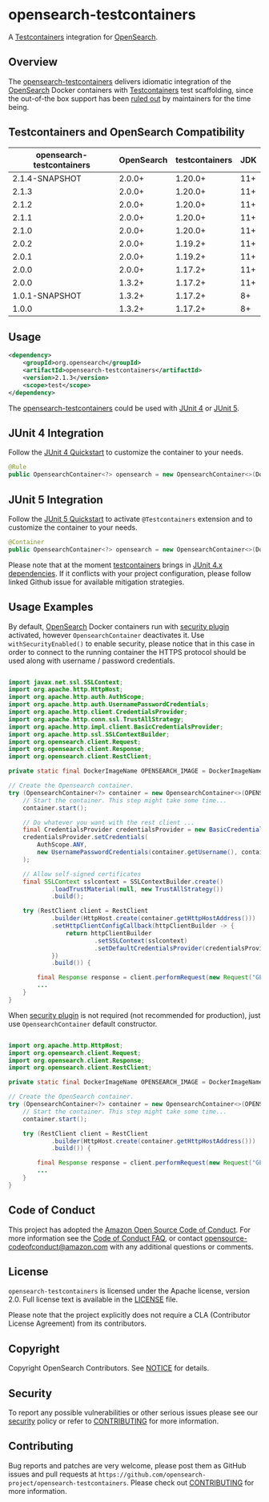 opensearch-testcontainers
======================
A [Testcontainers](https://www.testcontainers.org/) integration for [OpenSearch](https://opensearch.org/).

## Overview

The [opensearch-testcontainers](https://github.com/opensearch-project/opensearch-testcontainers) delivers idiomatic integration of the [OpenSearch](https://opensearch.org/) Docker containers with [Testcontainers](https://www.testcontainers.org/) test scaffolding, since the out-of-the box support has been [ruled out](https://github.com/testcontainers/testcontainers-java/issues/4782) by maintainers for the time being.

## Testcontainers and OpenSearch Compatibility

|opensearch-testcontainers|OpenSearch|testcontainers|JDK|
|---|---|---|---|
|2.1.4-SNAPSHOT|2.0.0+|1.20.0+|11+|
|2.1.3|2.0.0+|1.20.0+|11+|
|2.1.2|2.0.0+|1.20.0+|11+|
|2.1.1|2.0.0+|1.20.0+|11+|
|2.1.0|2.0.0+|1.20.0+|11+|
|2.0.2|2.0.0+|1.19.2+|11+|
|2.0.1|2.0.0+|1.19.2+|11+|
|2.0.0|2.0.0+|1.17.2+|11+|
|2.0.0|1.3.2+|1.17.2+|11+|
|1.0.1-SNAPSHOT|1.3.2+|1.17.2+|8+|
|1.0.0|1.3.2+|1.17.2+|8+|

## Usage

```xml
<dependency>
    <groupId>org.opensearch</groupId>
    <artifactId>opensearch-testcontainers</artifactId>
    <version>2.1.3</version>
    <scope>test</scope>
</dependency>
```

The [opensearch-testcontainers](https://github.com/opensearch-project/opensearch-testcontainers) could be used with [JUnit 4](https://junit.org/junit4/) or [JUnit 5](https://junit.org/junit5/).

## JUnit 4 Integration

Follow the [JUnit 4 Quickstart](https://www.testcontainers.org/quickstart/junit_4_quickstart/) to customize the container to your needs.

```java
@Rule
public OpensearchContainer<?> opensearch = new OpensearchContainer<>(DockerImageName.parse("opensearchproject/opensearch:2.11.0"));

```

## JUnit 5 Integration

Follow the [JUnit 5 Quickstart](https://www.testcontainers.org/quickstart/junit_5_quickstart/) to activate `@Testcontainers` extension and to customize the container to your needs.

```java
@Container
public OpensearchContainer<?> opensearch = new OpensearchContainer<>(DockerImageName.parse("opensearchproject/opensearch:2.11.0"));

```

Please note that at the moment [testcontainers](https://www.testcontainers.org/) brings in [JUnit 4.x dependencies](https://github.com/testcontainers/testcontainers-java/issues/970). If it conflicts with your project configuration, please follow linked Github issue for available mitigation strategies.

## Usage Examples

By default, [OpenSearch](https://opensearch.org/) Docker containers run with [security plugin](https://github.com/opensearch-project/security) activated, however `OpensearchContainer` deactivates it. Use `withSecurityEnabled()` to enable security, please notice that in this case in order to connect to the running container the HTTPS protocol should be used along with username / password credentials.

```java

import javax.net.ssl.SSLContext;
import org.apache.http.HttpHost;
import org.apache.http.auth.AuthScope;
import org.apache.http.auth.UsernamePasswordCredentials;
import org.apache.http.client.CredentialsProvider;
import org.apache.http.conn.ssl.TrustAllStrategy;
import org.apache.http.impl.client.BasicCredentialsProvider;
import org.apache.http.ssl.SSLContextBuilder;
import org.opensearch.client.Request;
import org.opensearch.client.Response;
import org.opensearch.client.RestClient;

private static final DockerImageName OPENSEARCH_IMAGE = DockerImageName.parse("opensearchproject/opensearch:2.11.0");

// Create the Opensearch container.
try (OpensearchContainer<?> container = new OpensearchContainer<>(OPENSEARCH_IMAGE).withSecurityEnabled()) {
    // Start the container. This step might take some time...
    container.start();

    // Do whatever you want with the rest client ...
    final CredentialsProvider credentialsProvider = new BasicCredentialsProvider();
    credentialsProvider.setCredentials(
        AuthScope.ANY,
        new UsernamePasswordCredentials(container.getUsername(), container.getPassword())
    );

    // Allow self-signed certificates
    final SSLContext sslcontext = SSLContextBuilder.create()
            .loadTrustMaterial(null, new TrustAllStrategy())
            .build();

    try (RestClient client = RestClient
            .builder(HttpHost.create(container.getHttpHostAddress()))
            .setHttpClientConfigCallback(httpClientBuilder -> {
                return httpClientBuilder
                        .setSSLContext(sslcontext)
                        .setDefaultCredentialsProvider(credentialsProvider);
            })
            .build()) {

        final Response response = client.performRequest(new Request("GET", "/_cluster/health"));
        ...
    }
}
```

When [security plugin](https://github.com/opensearch-project/security) is not required (not recommended for production), just use `OpensearchContainer` default constructor.

```java

import org.apache.http.HttpHost;
import org.opensearch.client.Request;
import org.opensearch.client.Response;
import org.opensearch.client.RestClient;

private static final DockerImageName OPENSEARCH_IMAGE = DockerImageName.parse("opensearchproject/opensearch:2.11.0");

// Create the OpenSearch container.
try (OpensearchContainer<?> container = new OpensearchContainer<>(OPENSEARCH_IMAGE)) {
    // Start the container. This step might take some time...
    container.start();

    try (RestClient client = RestClient
            .builder(HttpHost.create(container.getHttpHostAddress()))
            .build()) {

        final Response response = client.performRequest(new Request("GET", "/_cluster/health"));
        ...
    }
}
```

## Code of Conduct

This project has adopted the [Amazon Open Source Code of Conduct](CODE_OF_CONDUCT.md). For more information see the [Code of Conduct FAQ](https://aws.github.io/code-of-conduct-faq), or contact [opensource-codeofconduct@amazon.com](mailto:opensource-codeofconduct@amazon.com) with any additional questions or comments.

## License
`opensearch-testcontainers` is licensed under the Apache license, version 2.0. Full license text is available in the [LICENSE](LICENSE) file.

Please note that the project explicitly does not require a CLA (Contributor License Agreement) from its contributors.

## Copyright

Copyright OpenSearch Contributors. See [NOTICE](NOTICE.txt) for details.

## Security

To report any possible vulnerabilities or other serious issues please see our [security](SECURITY.md) policy or refer to [CONTRIBUTING](CONTRIBUTING.md#security-issue-notifications) for more information.

## Contributing

Bug reports and patches are very welcome, please post them as GitHub issues and pull requests at `https://github.com/opensearch-project/opensearch-testcontainers`. Please check out [CONTRIBUTING](CONTRIBUTING.md) for more information.
